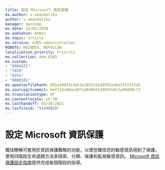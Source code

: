 ```yaml
---
title: 設定 Microsoft 資訊保護
ms.author: v-smandalika
author: v-smandalika
manager: dansimp
ms.date: 12/03/2020
ms.audience: Admin
ms.topic: article
ms.service: o365-administration
ROBOTS: NOINDEX, NOFOLLOW
localization_priority: Priority
ms.collection: Adm_O365
ms.custom:
- "9004221"
- "7429"
- "9254"
- "9000181"
ms.openlocfilehash: 05ba48033cde51e3055c52d9501ea0a3f573f2a5
ms.sourcegitcommit: bef118c00aa397cd6d8941d403fe9cfa49dd8c73
ms.translationtype: HT
ms.contentlocale: zh-TW
ms.lasthandoff: 03/30/2021
ms.locfileid: "51440920"
---
```

# <a name="set-up-microsoft-information-protection"></a>設定 Microsoft 資訊保護

概括瞭解可套用於資訊保護戰略的功能，以便您確信您的敏感資訊得到了保護。 使用四階段生命週期方法來探索、分類、保護和監視敏感資訊。 [Microsoft 資訊保護設定指南](https://go.microsoft.com/fwlink/?linkid=2146619)提供完成每個階段的指導。
